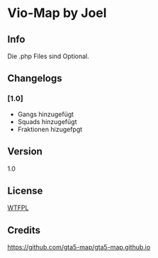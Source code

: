 # Vio-Map by Joel

## Info
Die .php Files sind Optional.
## Changelogs
### [1.0]
- Gangs hinzugefügt
- Squads hinzugefügt
- Fraktionen hizugefpgt
## Version
1.0
## License
[WTFPL](LICENSE)
## Credits
https://github.com/gta5-map/gta5-map.github.io
